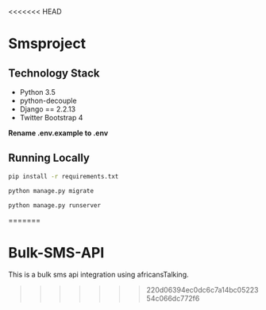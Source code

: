 <<<<<<< HEAD
# Smsproject


## Technology Stack

- Python  3.5
- python-decouple
- Django == 2.2.13
- Twitter Bootstrap 4



**Rename .env.example  to .env**


## Running Locally



```bash
pip install -r requirements.txt
```

```bash
python manage.py migrate
```

```bash
python manage.py runserver
```
=======
# Bulk-SMS-API
This is a bulk sms api integration using africansTalking.
>>>>>>> 220d06394ec0dc6c7a14bc0522354c066dc772f6
